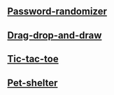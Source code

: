 ## [Password-randomizer](https://Atikingi.github.io/myWorks/pass-random/)
## [Drag-drop-and-draw](https://Atikingi.github.io/myWorks/Drag-drop-and-draw/)
## [Tic-tac-toe](https://Atikingi.github.io/myWorks/tic-tac-toe/)
## [Pet-shelter](https://Atikingi.github.io/myWorks/pet-shelter/)

